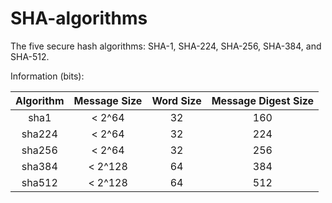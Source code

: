 # SHA-algorithms
The five secure hash algorithms: SHA-1, SHA-224, SHA-256, SHA-384, and SHA-512.

Information (bits):

| Algorithm  |  Message Size  | Word Size  | Message Digest Size |
| :--------: | :------------: | :--------: | :-----------------: |
| sha1 | < 2^64 | 32 | 160 |
| sha224 | < 2^64 | 32 | 224 |
| sha256 | < 2^64 | 32 | 256 |
| sha384 | < 2^128 | 64 | 384 |
| sha512 | < 2^128 | 64 | 512 |
